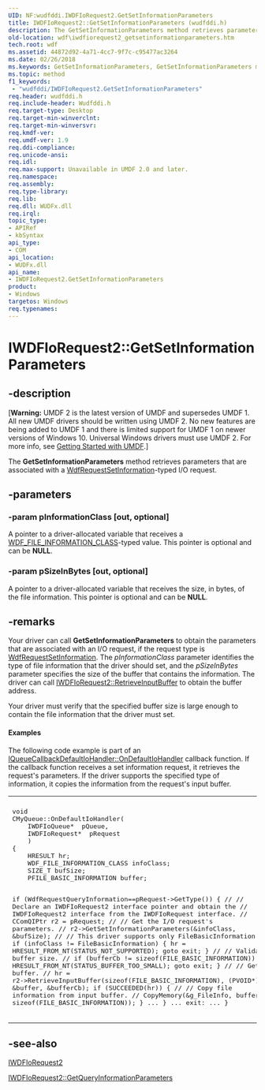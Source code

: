 ```yaml
---
UID: NF:wudfddi.IWDFIoRequest2.GetSetInformationParameters
title: IWDFIoRequest2::GetSetInformationParameters (wudfddi.h)
description: The GetSetInformationParameters method retrieves parameters that are associated with a WdfRequestSetInformation-typed I/O request.
old-location: wdf\iwdfiorequest2_getsetinformationparameters.htm
tech.root: wdf
ms.assetid: 44872d92-4a71-4cc7-9f7c-c95477ac3264
ms.date: 02/26/2018
ms.keywords: GetSetInformationParameters, GetSetInformationParameters method, GetSetInformationParameters method,IWDFIoRequest2 interface, IWDFIoRequest2 interface,GetSetInformationParameters method, IWDFIoRequest2.GetSetInformationParameters, IWDFIoRequest2::GetSetInformationParameters, UMDFRequestObjectRef_ed4dd211-1a7c-4ca3-9450-ab4320ece88d.xml, umdf.iwdfiorequest2_getsetinformationparameters, wdf.iwdfiorequest2_getsetinformationparameters, wudfddi/IWDFIoRequest2::GetSetInformationParameters
ms.topic: method
f1_keywords:
 - "wudfddi/IWDFIoRequest2.GetSetInformationParameters"
req.header: wudfddi.h
req.include-header: Wudfddi.h
req.target-type: Desktop
req.target-min-winverclnt: 
req.target-min-winversvr: 
req.kmdf-ver: 
req.umdf-ver: 1.9
req.ddi-compliance: 
req.unicode-ansi: 
req.idl: 
req.max-support: Unavailable in UMDF 2.0 and later.
req.namespace: 
req.assembly: 
req.type-library: 
req.lib: 
req.dll: WUDFx.dll
req.irql: 
topic_type:
- APIRef
- kbSyntax
api_type:
- COM
api_location:
- WUDFx.dll
api_name:
- IWDFIoRequest2.GetSetInformationParameters
product:
- Windows
targetos: Windows
req.typenames: 
---
```


# IWDFIoRequest2::GetSetInformationParameters


## -description


<p class="CCE_Message">[<b>Warning:</b> UMDF 2 is the latest version of UMDF and supersedes UMDF 1.  All new UMDF drivers should be written using UMDF 2.  No new features are being added to UMDF 1 and there is limited support for UMDF 1 on newer versions of Windows 10.  Universal Windows drivers must use UMDF 2.  For more info, see <a href="https://docs.microsoft.com/windows-hardware/drivers/wdf/getting-started-with-umdf-version-2">Getting Started with UMDF</a>.]

The <b>GetSetInformationParameters</b> method retrieves parameters that are associated with a <a href="https://docs.microsoft.com/windows-hardware/drivers/ddi/wdfrequest/nf-wdfrequest-wdfrequestsetinformation">WdfRequestSetInformation</a>-typed I/O request.


## -parameters




### -param pInformationClass [out, optional]

A pointer to a driver-allocated variable that receives a <a href="https://docs.microsoft.com/windows-hardware/drivers/ddi/wdffileobject/ne-wdffileobject-_wdf_file_information_class">WDF_FILE_INFORMATION_CLASS</a>-typed value. This pointer is optional and can be <b>NULL</b>.


### -param pSizeInBytes [out, optional]

A pointer to a driver-allocated variable that receives the size, in bytes, of the file information. This pointer is optional and can be <b>NULL</b>.


## -remarks



Your driver can call <b>GetSetInformationParameters</b> to obtain the parameters that are associated with an I/O request, if the request type is <a href="https://docs.microsoft.com/windows-hardware/drivers/ddi/wdfrequest/nf-wdfrequest-wdfrequestsetinformation">WdfRequestSetInformation</a>. The <i>pInformationClass</i> parameter identifies the type of file information that the driver should set, and the <i>pSizeInBytes</i> parameter specifies the size of the buffer that contains the information. The driver can call <a href="https://docs.microsoft.com/windows-hardware/drivers/ddi/wudfddi/nf-wudfddi-iwdfiorequest2-retrieveinputbuffer">IWDFIoRequest2::RetrieveInputBuffer</a> to obtain the buffer address. 

Your driver must verify that the specified buffer size is large enough to contain the file information that the driver must set.


#### Examples

The following code example is part of an <a href="https://docs.microsoft.com/windows-hardware/drivers/ddi/wudfddi/nf-wudfddi-iqueuecallbackdefaultiohandler-ondefaultiohandler">IQueueCallbackDefaultIoHandler::OnDefaultIoHandler</a> callback function. If the callback function receives a set information request, it retrieves the request's parameters. If the driver supports the specified type of information, it copies the information from the request's input buffer.

<div class="code"><span codelanguage=""><table>
<tr>
<th></th>
</tr>
<tr>
<td>
<pre>void
CMyQueue::OnDefaultIoHandler(
    IWDFIoQueue*  pQueue,
    IWDFIoRequest*  pRequest
    )
{
    HRESULT hr;
    WDF_FILE_INFORMATION_CLASS infoClass;
    SIZE_T bufSize;
    PFILE_BASIC_INFORMATION buffer;

 if (WdfRequestQueryInformation==pRequest->GetType())
    {
        //
        // Declare an IWDFIoRequest2 interface pointer and obtain the
        // IWDFIoRequest2 interface from the IWDFIoRequest interface.
        //
        CComQIPtr<IWDFIoRequest2> r2 = pRequest;
        // 
        // Get the I/O request's parameters.
        // 
        r2->GetSetInformationParameters(&infoClass,
                                        &bufSize);
        // 
        // This driver supports only FileBasicInformation.
        // 
        if (infoClass != FileBasicInformation)
        {
            hr = HRESULT_FROM_NT(STATUS_NOT_SUPPORTED);
            goto exit;
        }
        // 
        // Validate buffer size.
        // 
        if (bufferCb != sizeof(FILE_BASIC_INFORMATION))
        {
            hr = HRESULT_FROM_NT(STATUS_BUFFER_TOO_SMALL);
            goto exit;
        }
        // 
        // Get input buffer.
        // 
 hr = r2->RetrieveInputBuffer(sizeof(FILE_BASIC_INFORMATION), 
                              (PVOID*) &buffer,
                              &bufferCb);
 if (SUCCEEDED(hr))
        {
            // 
            // Copy file information from input buffer.
            // 
            CopyMemory(&g_FileInfo,
                       buffer,
                       sizeof(FILE_BASIC_INFORMATION));
        }
 ...
    }
...
exit:
...
}</pre>
</td>
</tr>
</table></span></div>



## -see-also




<a href="https://docs.microsoft.com/windows-hardware/drivers/ddi/wudfddi/nn-wudfddi-iwdfiorequest2">IWDFIoRequest2</a>



<a href="https://docs.microsoft.com/windows-hardware/drivers/ddi/wudfddi/nf-wudfddi-iwdfiorequest2-getqueryinformationparameters">IWDFIoRequest2::GetQueryInformationParameters</a>
 

 

